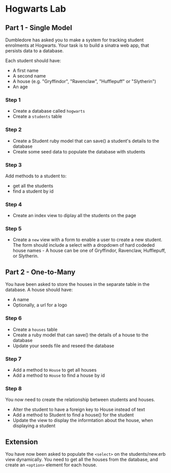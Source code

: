 # Hogwarts Lab

## Part 1 - Single Model

Dumbledore has asked you to make a system for tracking student enrolments at Hogwarts. Your task is to build a sinatra web app, that persists data to a database.


Each student should have:

- A first name
- A second name
- A house (e.g. "Gryffindor", "Ravenclaw", "Hufflepuff" or "Slytherin")
- An age


### Step 1

- Create a database called `hogwarts`
- Create a `students` table

### Step 2

- Create a Student ruby model that can save() a student's details to the database
- Create some seed data to populate the database with students

### Step 3

Add methods to a student to:

- get all the students
- find a student by id

### Step 4

- Create an index view to diplay all the students on the page

### Step 5

- Create a `new` view with a form to enable a user to create a new student. The form should include a select with a dropdown of hard codeded house names - A house can be one of Gryffindor, Ravenclaw, Hufflepuff, or Slytherin.

## Part 2 - One-to-Many

You have been asked to store the houses in the separate table in the database. A house should have:

- A name
- Optionally, a url for a logo

### Step 6

- Create a `houses` table
- Create a ruby model that can save() the details of a house to the database
- Update your seeds file and reseed the database

### Step 7

- Add a method to `House` to get all houses
- Add a method to `House` to find a house by id

### Step 8

You now need to create the relationship between students and houses.

- Alter the student to have a foreign key to House instead of text
- Add a method to Student to find a house() for the student
- Update the view to display the informtation about the house, when displaying a student

## Extension

You have now been asked to populate the `<select>` on the students/new.erb view dynamically. You need to get all the houses from the database, and create an `<option>` element for each house.

